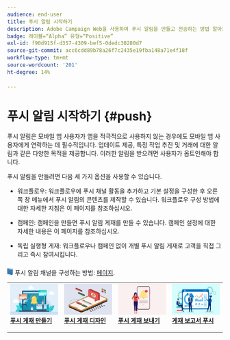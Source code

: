 ```yaml
---
audience: end-user
title: 푸시 알림 시작하기
description: Adobe Campaign Web을 사용하여 푸시 알림을 만들고 전송하는 방법 알아보기
badge: 레이블=“Alpha” 유형=“Positive”
exl-id: f90d915f-d357-4309-bef5-0dedc30280d7
source-git-commit: acc6cdd89b78a26f7c2435e19fba148a71e4f18f
workflow-type: tm+mt
source-wordcount: '201'
ht-degree: 14%

---
```


# 푸시 알림 시작하기 {#push}

푸시 알림은 모바일 앱 사용자가 앱을 적극적으로 사용하지 않는 경우에도 모바일 앱 사용자에게 연락하는 데 필수적입니다. 업데이트 제공, 특정 작업 추진 및 거래에 대한 알림과 같은 다양한 목적을 제공합니다. 이러한 알림을 받으려면 사용자가 옵트인해야 합니다.

푸시 알림을 만들려면 다음 세 가지 옵션을 사용할 수 있습니다.

* 워크플로우: 워크플로우에 푸시 채널 활동을 추가하고 기본 설정을 구성한 후 오른쪽 창 메뉴에서 푸시 알림의 콘텐츠를 제작할 수 있습니다. 워크플로우 구성 방법에 대한 자세한 지침은 이 페이지를 참조하십시오.

* 캠페인: 캠페인을 만들면 푸시 알림 게재를 만들 수 있습니다. 캠페인 설정에 대한 자세한 내용은 이 페이지를 참조하십시오.

* 독립 실행형 게재: 워크플로우나 캠페인 없이 개별 푸시 알림 게재로 고객을 직접 그리고 즉시 참여시킵니다.

![](../assets/do-not-localize/book.png) 푸시 알림 채널을 구성하는 방법: [페이지](https://experienceleague.adobe.com/docs/campaign/campaign-v8/campaigns/send/push.html).

<table style="table-layout:fixed"><tr style="border: 0;">
<td>
<a href="create-push.md">
<img alt="리드" src="assets/do-not-localize/push_create.jpeg">
</a>
<div><a href="create-push.md"><strong>푸시 게재 만들기</strong>
</div>
<p>
</td>
<td>
<a href="content-push.md">
<img alt="저빈도" src="assets/do-not-localize/push_design.jpeg">
</a>
<div>
<a href="content-push.md"><strong>푸시 게재 디자인<strong></strong></a>
</div>
<p></td>
<td>
<a href="send-push.md">
<img alt="유효성 검사" src="assets/do-not-localize/push_send.jpeg">
</a>
<div>
<a href="send-push.md"><strong>푸시 게재 보내기</strong></a>
</div>
<p>
</td>
<td>
<a href="send-push.md">
<img alt="유효성 검사" src="assets/do-not-localize/push_report.jpeg">
</a>
<div>
<a href="send-push.md"><strong>게재 보고서 푸시</strong></a>
</div>
<p>
</td>
</tr></table>
